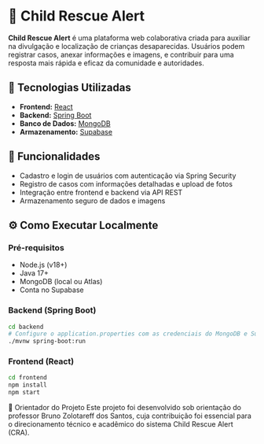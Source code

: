 # 👶 Child Rescue Alert

**Child Rescue Alert** é uma plataforma web colaborativa criada para auxiliar na divulgação e localização de crianças desaparecidas. Usuários podem registrar casos, anexar informações e imagens, e contribuir para uma resposta mais rápida e eficaz da comunidade e autoridades.

## 🚀 Tecnologias Utilizadas

- **Frontend:** [React](https://reactjs.org/)
- **Backend:** [Spring Boot](https://spring.io/projects/spring-boot)
- **Banco de Dados:** [MongoDB](https://www.mongodb.com/)
- **Armazenamento:** [Supabase](https://supabase.com/)

## 📸 Funcionalidades

- Cadastro e login de usuários com autenticação via Spring Security
- Registro de casos com informações detalhadas e upload de fotos
- Integração entre frontend e backend via API REST
- Armazenamento seguro de dados e imagens

## ⚙️ Como Executar Localmente

### Pré-requisitos

- Node.js (v18+)
- Java 17+
- MongoDB (local ou Atlas)
- Conta no Supabase

### Backend (Spring Boot)

```bash
cd backend
# Configure o application.properties com as credenciais do MongoDB e Supabase
./mvnw spring-boot:run

```

### Frontend (React)

```bash
cd frontend
npm install
npm start
```

📝 Orientador do Projeto
Este projeto foi desenvolvido sob orientação do professor Bruno Zolotareff dos Santos, cuja contribuição foi essencial para o direcionamento técnico e acadêmico do sistema Child Rescue Alert (CRA).


